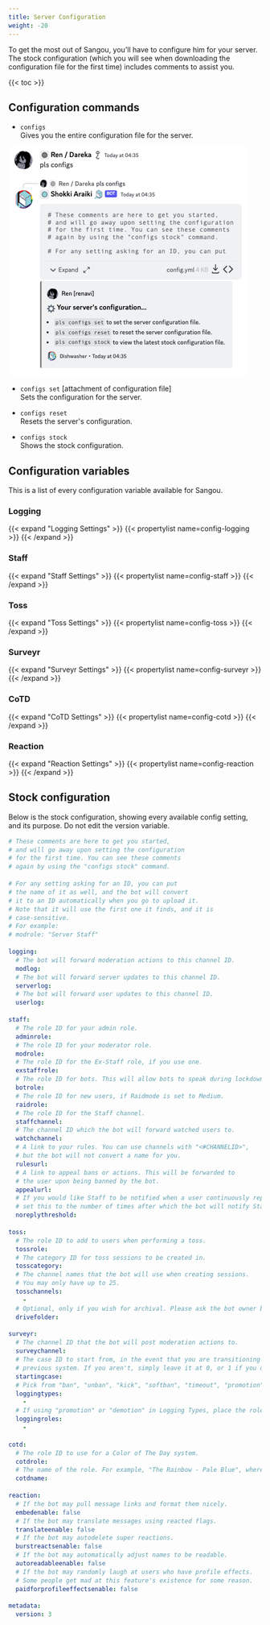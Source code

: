 ```yaml
---
title: Server Configuration
weight: -20
---
```


To get the most out of Sangou, you'll have to configure him for your server. The stock configuration (which you will see when downloading the configuration file for the first time) includes comments to assist you.

<!--more-->

{{< toc >}}

## Configuration commands

- `configs`<br>
Gives you the entire configuration file for the server.

![Example of Configs](/img/examples/configs-example.png)

- `configs set` [attachment of configuration file]<br>
Sets the configuration for the server.

- `configs reset` <br>
Resets the server's configuration.

- `configs stock` <br>
Shows the stock configuration.

## Configuration variables

This is a list of every configuration variable available for Sangou.

### Logging

{{< expand "Logging Settings" >}}
{{< propertylist name=config-logging >}}
{{< /expand >}}

### Staff

{{< expand "Staff Settings" >}}
{{< propertylist name=config-staff >}}
{{< /expand >}}

### Toss

{{< expand "Toss Settings" >}}
{{< propertylist name=config-toss >}}
{{< /expand >}}

### Surveyr

{{< expand "Surveyr Settings" >}}
{{< propertylist name=config-surveyr >}}
{{< /expand >}}

### CoTD

{{< expand "CoTD Settings" >}}
{{< propertylist name=config-cotd >}}
{{< /expand >}}

### Reaction

{{< expand "Reaction Settings" >}}
{{< propertylist name=config-reaction >}}
{{< /expand >}}

## Stock configuration

Below is the stock configuration, showing every available config setting, and its purpose. Do not edit the version variable.

```yaml
# These comments are here to get you started,
# and will go away upon setting the configuration
# for the first time. You can see these comments
# again by using the "configs stock" command.

# For any setting asking for an ID, you can put
# the name of it as well, and the bot will convert
# it to an ID automatically when you go to upload it.
# Note that it will use the first one it finds, and it is
# case-sensitive.
# For example:
# modrole: "Server Staff"

logging:
  # The bot will forward moderation actions to this channel ID.
  modlog: 
  # The bot will forward server updates to this channel ID.
  serverlog: 
  # The bot will forward user updates to this channel ID.
  userlog: 

staff:
  # The role ID for your admin role.
  adminrole: 
  # The role ID for your moderator role.
  modrole: 
  # The role ID for the Ex-Staff role, if you use one.
  exstaffrole: 
  # The role ID for bots. This will allow bots to speak during lockdowns, and in toss channels.
  botrole: 
  # The role ID for new users, if Raidmode is set to Medium.
  raidrole: 
  # The role ID for the Staff channel.
  staffchannel: 
  # The channel ID which the bot will forward watched users to.
  watchchannel: 
  # A link to your rules. You can use channels with "<#CHANNELID>",
  # but the bot will not convert a name for you.
  rulesurl: 
  # A link to appeal bans or actions. This will be forwarded to
  # the user upon being banned by the bot.
  appealurl: 
  # If you would like Staff to be notified when a user continuously reply pings someone,
  # set this to the number of times after which the bot will notify Staff. Maximum of 10.
  noreplythreshold: 

toss:
  # The role ID to add to users when performing a toss.
  tossrole: 
  # The category ID for toss sessions to be created in.
  tosscategory: 
  # The channel names that the bot will use when creating sessions.
  # You may only have up to 25.
  tosschannels:
    - 
  # Optional, only if you wish for archival. Please ask the bot owner before configuring this.
  drivefolder: 

surveyr:
  # The channel ID that the bot will post moderation actions to.
  surveychannel: 
  # The case ID to start from, in the event that you are transitioning from a
  # previous system. If you aren't, simply leave it at 0, or 1 if you do not need a test case.
  startingcase: 
  # Pick from "ban", "unban", "kick", "softban", "timeout", "promotion", "demotion".
  loggingtypes:
    - 
  # If using "promotion" or "demotion" in Logging Types, place the role IDs you wish to monitor here.
  loggingroles:
    - 

cotd:
  # The role ID to use for a Color of The Day system.
  cotdrole: 
  # The name of the role. For example, "The Rainbow - Pale Blue", where "The Rainbow" is the role name.
  cotdname: 

reaction:
  # If the bot may pull message links and format them nicely.
  embedenable: false
  # If the bot may translate messages using reacted flags.
  translateenable: false
  # If the bot may autodelete super reactions.
  burstreactsenable: false
  # If the bot may automatically adjust names to be readable.
  autoreadableenable: false
  # If the bot may randomly laugh at users who have profile effects.
  # Some people get mad at this feature's existence for some reason.
  paidforprofileeffectsenable: false

metadata:
  version: 3
```
